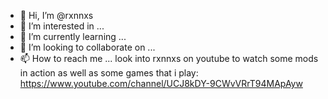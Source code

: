 - 👋 Hi, I’m @rxnnxs
- 👀 I’m interested in ...
- 🌱 I’m currently learning ...
- 💞️ I’m looking to collaborate on ...
- 📫 How to reach me ... look into rxnnxs on youtube to watch some mods in action as well as some games that i play: https://www.youtube.com/channel/UCJ8kDY-9CWvVRrT94MApAyw

<!---
rxnnxs/rxnnxs is a ✨ special ✨ repository because its `README.md` (this file) appears on your GitHub profile.
You can click the Preview link to take a look at your changes.
--->
